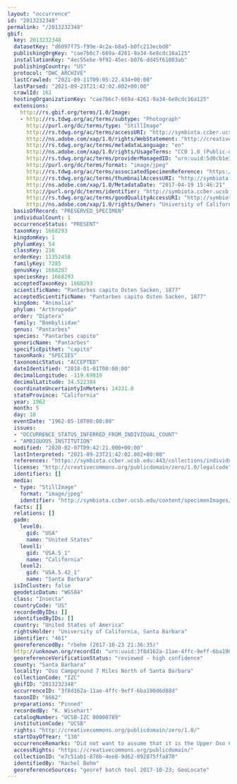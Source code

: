 ```yaml
---
layout: "occurrence"
id: "2013232348"
permalink: "/2013232348"
gbif:
  key: 2013232348
  datasetKey: "d6097f75-f99e-4c2a-b8a5-b0fc213ecbd0"
  publishingOrgKey: "cae7b6c7-669a-4261-9a34-6e8cdc16a125"
  installationKey: "4ec55ebe-9f92-45ec-b076-dd45f61003ab"
  publishingCountry: "US"
  protocol: "DWC_ARCHIVE"
  lastCrawled: "2021-09-11T09:05:22.434+00:00"
  lastParsed: "2021-09-23T21:42:02.802+00:00"
  crawlId: 161
  hostingOrganizationKey: "cae7b6c7-669a-4261-9a34-6e8cdc16a125"
  extensions:
    http://rs.gbif.org/terms/1.0/Image:
    - http://rs.tdwg.org/ac/terms/subtype: "Photograph"
      http://purl.org/dc/terms/type: "StillImage"
      http://rs.tdwg.org/ac/terms/accessURI: "http://symbiota.ccber.ucsb.edu/content/specimenImages/UCSB_IZC/UCSB-IZC00000/UCSB-IZC_00000789_1492641981_lg.jpg"
      http://ns.adobe.com/xap/1.0/rights/WebStatement: "http://creativecommons.org/publicdomain/zero/1.0/"
      http://rs.tdwg.org/ac/terms/metadataLanguage: "en"
      http://ns.adobe.com/xap/1.0/rights/UsageTerms: "CC0 1.0 (Public-domain)"
      http://rs.tdwg.org/ac/terms/providerManagedID: "urn:uuid:5d0cb1e3-6a8e-42a0-be3c-bd9f53f4ca5a"
      http://purl.org/dc/terms/format: "image/jpeg"
      http://rs.tdwg.org/ac/terms/associatedSpecimenReference: "https://symbiota.ccber.ucsb.edu:443/collections/individual/index.php?occid=461"
      http://rs.tdwg.org/ac/terms/thumbnailAccessURI: "http://symbiota.ccber.ucsb.edu/content/specimenImages/UCSB_IZC/UCSB-IZC00000/UCSB-IZC_00000789_1492641981_tn.jpg"
      http://ns.adobe.com/xap/1.0/MetadataDate: "2017-04-19 15:46:21"
      http://purl.org/dc/terms/identifier: "http://symbiota.ccber.ucsb.edu/content/specimenImages/UCSB_IZC/UCSB-IZC00000/UCSB-IZC_00000789_1492641981_lg.jpg"
      http://rs.tdwg.org/ac/terms/goodQualityAccessURI: "http://symbiota.ccber.ucsb.edu/content/specimenImages/UCSB_IZC/UCSB-IZC00000/UCSB-IZC_00000789_1492641981.jpg"
      http://ns.adobe.com/xap/1.0/rights/Owner: "University of California, Santa Barbara"
  basisOfRecord: "PRESERVED_SPECIMEN"
  individualCount: 1
  occurrenceStatus: "PRESENT"
  taxonKey: 1668293
  kingdomKey: 1
  phylumKey: 54
  classKey: 216
  orderKey: 11352458
  familyKey: 7285
  genusKey: 1668287
  speciesKey: 1668293
  acceptedTaxonKey: 1668293
  scientificName: "Pantarbes capito Osten Sacken, 1877"
  acceptedScientificName: "Pantarbes capito Osten Sacken, 1877"
  kingdom: "Animalia"
  phylum: "Arthropoda"
  order: "Diptera"
  family: "Bombyliidae"
  genus: "Pantarbes"
  species: "Pantarbes capito"
  genericName: "Pantarbes"
  specificEpithet: "capito"
  taxonRank: "SPECIES"
  taxonomicStatus: "ACCEPTED"
  dateIdentified: "2018-01-01T00:00:00"
  decimalLongitude: -119.69819
  decimalLatitude: 34.522384
  coordinateUncertaintyInMeters: 14331.0
  stateProvince: "California"
  year: 1962
  month: 5
  day: 10
  eventDate: "1962-05-10T00:00:00"
  issues:
  - "OCCURRENCE_STATUS_INFERRED_FROM_INDIVIDUAL_COUNT"
  - "AMBIGUOUS_INSTITUTION"
  modified: "2020-02-07T09:42:21.000+00:00"
  lastInterpreted: "2021-09-23T21:42:02.802+00:00"
  references: "https://symbiota.ccber.ucsb.edu:443/collections/individual/index.php?occid=461"
  license: "http://creativecommons.org/publicdomain/zero/1.0/legalcode"
  identifiers: []
  media:
  - type: "StillImage"
    format: "image/jpeg"
    identifier: "http://symbiota.ccber.ucsb.edu/content/specimenImages/UCSB_IZC/UCSB-IZC00000/UCSB-IZC_00000789_1492641981_lg.jpg"
  facts: []
  relations: []
  gadm:
    level0:
      gid: "USA"
      name: "United States"
    level1:
      gid: "USA.5_1"
      name: "California"
    level2:
      gid: "USA.5.42_1"
      name: "Santa Barbara"
  isInCluster: false
  geodeticDatum: "WGS84"
  class: "Insecta"
  countryCode: "US"
  recordedByIDs: []
  identifiedByIDs: []
  country: "United States of America"
  rightsHolder: "University of California, Santa Barbara"
  identifier: "461"
  georeferencedBy: "rbehm (2017-10-23 21:36:35)"
  http://unknown.org/recordId: "urn:uuid:3f8d162a-11ae-4ffc-9eff-6ba190d6d88d"
  georeferenceVerificationStatus: "reviewed - high confidence"
  county: "Santa Barbara"
  locality: "Oso Campground 7 Miles North of Santa Barbara"
  collectionCode: "IZC"
  gbifID: "2013232348"
  occurrenceID: "3f8d162a-11ae-4ffc-9eff-6ba190d6d88d"
  taxonID: "6662"
  preparations: "Pinned"
  recordedBy: "K. Wisehart"
  catalogNumber: "UCSB-IZC 00000789"
  institutionCode: "UCSB"
  rights: "http://creativecommons.org/publicdomain/zero/1.0/"
  startDayOfYear: "130"
  occurrenceRemarks: "Did not want to assume that it is the Upper Oso Campground"
  accessRights: "https://creativecommons.org/publicdomain/"
  collectionID: "e7c51ab1-870b-4ee8-9d62-092875ffa870"
  identifiedBy: "Rachel Behm"
  georeferenceSources: "georef batch tool 2017-10-23; GeoLocate"
---
```

